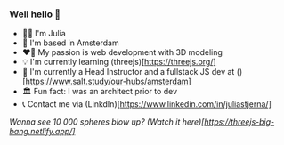 ### Well hello 👋



- 👩‍💻 I'm Julia
- 📍 I'm based in Amsterdam
- ❤️‍🔥 My passion is web development with 3D modeling
- 💡 I'm currently learning (threejs)[https://threejs.org/]
- 🏢 I'm currently a Head Instructor and a fullstack JS dev at (</Salt>)[https://www.salt.study/our-hubs/amsterdam]
- 🏛️ Fun fact: I was an architect prior to dev
- 📞 Contact me via (LinkdIn)[https://www.linkedin.com/in/juliastjerna/]

*Wanna see 10 000 spheres blow up? (Watch it here)[https://threejs-big-bang.netlify.app/]*
